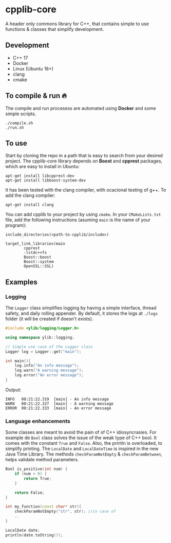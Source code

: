 # cpplib-core
A header only commons library for C++, that contains simple to use functions & classes that simplify development.

## Development
- C++ 17
- Docker
- Linux (Ubuntu 18+)
- clang
- cmake

## To compile & run 🔥

The compile and run procesess are automated using <strong>Docker</strong> and some simple scripts. 

```shell
./compile.sh
./run.sh
```

## To use
Start by cloning the repo in a path that is easy to search from your desired project. The cpplib-core library depends on <strong>Boost</strong> and <strong>cpprest</strong> packages, which are easy to install in Ubuntu:

```shell
apt-get install libcpprest-dev
apt-get install libboost-system-dev
```

It has been tested with the clang compiler, with ocacional testing of g++. To add the clang compiler:

```shell
apt-get install clang
```

You can add cpplib to your project by using `cmake`. In your `CMakeLists.txt` file, add the following instructions (asuming `main` is the name of your program):
```
include_directories(<path-to-cpplib/include>)

target_link_libraries(main
        cpprest
        -lstdc++fs
        Boost::boost
        Boost::system
        OpenSSL::SSL)
```

## Examples
### Logging
The `Logger` class simplifies logging by having a simple interface, thread safety, and daily rolling appender. By default, it stores the logs at `./logs` folder (it will be created if doesn't exists).

```cpp
#include <ylib/logging/Logger.h>

using namespace ylib::logging;

// Simple use case of the Logger class
Logger log = Logger::get("main");

int main(){
    log.info("An info message");
    log.warn("A warning message");
    log.error("An error message");
}
```
Output:
```console
INFO   00:21:22.319  [main] - An info message
WARN   00:21:22.327  [main] - A warning message
ERROR  00:21:22.333  [main] - An error message
```

### Language enhancements
Some classes are meant to avoid the pain of of C++ idiosyncrasies. For example de `Bool` class solves the issue of the weak type of C++ bool. It comes with the constant `True` and `False`. Also, the println is overloaded, to simplify printing. The `LocalDate` and `LocalDateTime` is inspired in  the new Java Time Library. The methods `checkParamNotEmpty` & `checkParamBetween`,  helps validate method parameters.

```cpp
Bool is_positive(int num) {
    if (num > 0) {
        return True;
    }

    return False;
}
```

```cpp
int my_function(const char* str){
    checkParamNotEmpty("str", str); //in case of 
    ..
}
```

```cpp
LocalDate date;
println(date.toString());
```